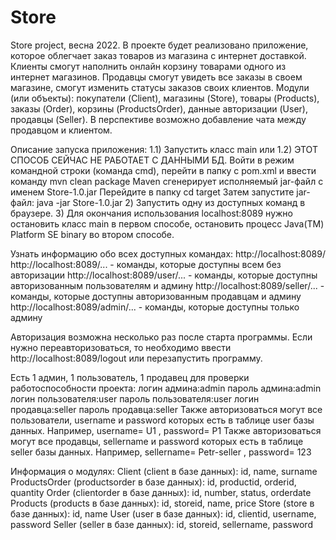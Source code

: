 # Store
Store project, весна 2022.
В проекте будет реализовано приложение, которое облегчает заказ товаров из магазина с интернет доставкой. 
Клиенты смогут наполнить онлайн корзину товарами одного из интернет магазинов. Продавцы смогут увидеть все заказы в своем магазине,
смогут изменить статусы заказов своих клиентов. Модули (или объекты): покупатели (Client), 
магазины (Store), товары (Products), заказы (Order), корзины (ProductsOrder), данные авторизации (User), продавцы (Seller).
В перспективе возможно добавление чата между продавцом и клиентом.

Описание запуска приложения:
1.1) Запустить класс main 
или
1.2) ЭТОТ СПОСОБ СЕЙЧАС НЕ РАБОТАЕТ С ДАННЫМИ БД. Войти в режим командной строки (команда cmd), перейти в папку с pom.xml и ввести команду mvn clean package
Maven cгенерирует исполняемый jar-файл с именем Store-1.0.jar
Перейдите в папку cd target
Затем запустите jar-файл: java -jar Store-1.0.jar
2) Запустить одну из доступных команд в браузере.
3) Для окончания использования localhost:8089 нужно остановить класс main в первом способе, остановить процесс Java(TM) Platform SE binary во втором способе.

Узнать информацию обо всех доступных командах: http://localhost:8089/
http://localhost:8089/... - команды, которые доступны всем без авторизации
http://localhost:8089/user/... - команды, которые доступны авторизованным пользователям и админу
http://localhost:8089/seller/... - команды, которые доступны авторизованным продавцам и админу
http://localhost:8089/admin/... - команды, которые доступны только админу

Авторизация возможна несколько раз после старта программы.
Если нужно переавторизоваться, то необходимо ввести http://localhost:8089/logout или перезапустить программу.

Есть 1 админ, 1 пользователь, 1 продавец для проверки работоспособности проекта:
логин админа:admin
пароль админа:admin
логин пользователя:user
пароль пользователя:user
логин продавца:seller
пароль продавца:seller
Также авторизоваться могут все пользователи, username и password которых есть в таблице user базы данных.
Например, username= U1 , password= P1
Также авторизоваться могут все продавцы, sellername и password которых есть в таблице seller базы данных.
Например, sellername= Petr-seller , password= 123

Информация о модулях:
Client (client в базе данных): id, name, surname
ProductsOrder (productsorder в базе данных): id, productid, orderid, quantity
Order (clientorder в базе данных): id, number, status, orderdate
Products (products в базе данных): id, storeid, name, price
Store (store в базе данных): id, name
User (user в базе данных): id, clientid, username, password
Seller (seller в базе данных): id, storeid, sellername, password
